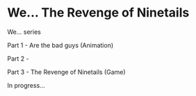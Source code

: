 # We... The Revenge of Ninetails

We... series

Part 1 - Are the bad guys (Animation)

Part 2 - 

Part 3 - The Revenge of Ninetails (Game)



In progress...
